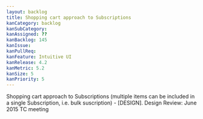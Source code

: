 ```yaml
---
layout: backlog
title: Shopping cart approach to Subscriptions
kanCategory: backlog
kanSubCategory:
kanAssigned: ??
kanBacklog: 145
kanIssue:
kanPullReq:
kanFeature: Intuitive UI
kanRelease: 4.2
kanMetric: 5.2
kanSize: 5
kanPriority: 5
---
```

Shopping cart approach to Subscriptions (multiple items can be included in a single Subscription, i.e. bulk suscription) - [DESIGN]. Design Review: June 2015 TC meeting
